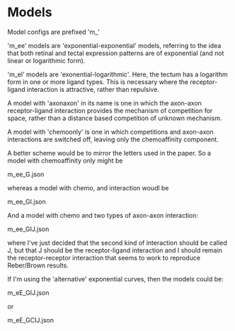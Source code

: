 # Models

Model configs are prefixed 'm_'

'm_ee' models are 'exponential-exponential' models, referring to the
idea that both retinal and tectal expression patterns are of
exponential (and not linear or logarithmic form).

'm_el' models are 'exonential-logarithmic'. Here, the tectum has a
logarithm form in one or more ligand types. This is necessary where
the receptor-ligand interaction is attractive, rather than repulsive.

A model with 'axonaxon' in its name is one in which the axon-axon
receptor-ligand interaction provides the mechanism of competition for
space, rather than a distance based competition of unknown mechanism.

A model with 'chemoonly' is one in which competitions and axon-axon
interactions are switched off, leaving only the chemoaffinity
component.

A better scheme would be to mirror the letters used in the paper. So a model with chemoaffinity only might be

m_ee_G.json

whereas a model with chemo, and interaction woudl be

m_ee_GI.json

And a model with chemo and two types of axon-axon interaction:

m_ee_GIJ.json

where I've just decided that the second kind of interaction should be
called J, but that J should be the receptor-ligand interaction and I
should remain the receptor-receptor interaction that seems to work to
reproduce Reber/Brown results.

If I'm using the 'alternative' exponential curves, then the models could be:

m_eE_GIJ.json

or

m_eE_GCIJ.json
